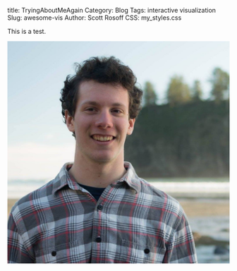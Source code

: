 title: TryingAboutMeAgain
Category: Blog
Tags: interactive visualization
Slug: awesome-vis
Author: Scott Rosoff
CSS: my_styles.css

<html>
<head>
<link rel="stylesheet"  href="../css/my_styles.css">
</head>

<body>

This is a test.

<p>
		<div class = "img"> 
                <p id="my-image"><img src= "../images/profile_pic.jpg">
            </p> 
        </div> 
</p>

</body>
</html>